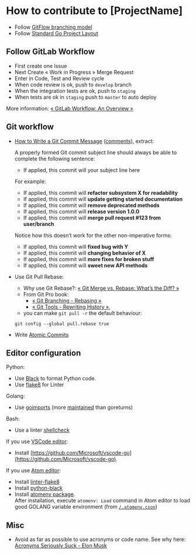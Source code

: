 # How to contribute to [ProjectName]

- Follow [GitFlow branching model](https://nvie.com/posts/a-successful-git-branching-model/)
- Follow [Standard Go Project Layout](https://github.com/golang-standards/project-layout)

## Follow GitLab Workflow

- First create one Issue
- Next Create « Work in Progress » Merge Request
- Enter in Code, Test and Review cycle
- When code review is ok, push to `develop` branch
- When the integration tests are ok, push to `staging`
- When tests are ok in `staging` push to `master` to auto deploy

More information: [« GitLab Workflow: An Overview »](https://about.gitlab.com/2016/10/25/gitlab-workflow-an-overview/)

## Git workflow

- [How to Write a Git Commit Message](https://chris.beams.io/posts/git-commit/) ([comments](https://news.ycombinator.com/item?id=13889155)), extract:

  A properly formed Git commit subject line should always be able to complete the following sentence:

  - If applied, this commit will your subject line here

  For example:

  - If applied, this commit will **refactor subsystem X for readability**
  - If applied, this commit will **update getting started documentation**
  - If applied, this commit will **remove deprecated methods**
  - If applied, this commit will **release version 1.0.0**
  - If applied, this commit will **merge pull request #123 from user/branch**

  Notice how this doesn’t work for the other non-imperative forms:

  - If applied, this commit will **fixed bug with Y**
  - If applied, this commit will **changing behavior of X**
  - If applied, this commit will **more fixes for broken stuff**
  - If applied, this commit will **sweet new API methods**
- Use Git Pull Rebase:
  - Why use Git Rebase?: [« Git Merge vs. Rebase: What’s the Diff? »](https://hackernoon.com/git-merge-vs-rebase-whats-the-diff-76413c117333)
  - From Git Pro book:
    - [« Git Branching - Rebasing »](https://git-scm.com/book/en/v2/Git-Branching-Rebasing)
    - [« Git Tools - Rewriting History »](https://git-scm.com/book/en/v2/Git-Tools-Rewriting-History),
  - you can make `git pull -r` the default behaviour:
  ```
  git config --global pull.rebase true
  ```
- Write [Atomic Commits](https://seesparkbox.com/foundry/atomic_commits_with_git)


## Editor configuration

Python:

- Use [Black](https://github.com/ambv/black) to format Python code.
- Use [flake8](https://pypi.org/project/flake8/) for Linter

Golang:

- Use [goimports](https://godoc.org/golang.org/x/tools/cmd/goimports) (more [maintained](https://go.libhunt.com/compare-goreturns-vs-tools) than goreturns)

Bash:

- Use a linter [shellcheck](https://www.shellcheck.net/)

If you use [VSCode editor](https://code.visualstudio.com/):

- Install [https://github.com/Microsoft/vscode-go](https://github.com/Microsoft/vscode-go).

If you use [Atom editor](https://atom.io/):

- Install [linter-flake8](https://atom.io/packages/linter-flake8)
- Install [python-black](https://atom.io/packages/python-black)
- Install [atomenv package](https://atom.io/packages/atomenv).<br />
  After installation, execute `atomenv: Load` command in Atom editor to load good GOLANG variable environment (from [`/.atomenv.cson`](.atomenv.cson))


## Misc

- Avoid as far as possible to use acronyms or code name. See why here: [Acronyms Seriously Suck - Elon Musk](https://gist.github.com/klaaspieter/12cd68f54bb71a3940eae5cdd4ea1764)
